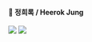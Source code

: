 #### 👋 정희록 / Heerok Jung

<!--
**heerokj/heerokj** is a ✨ _special_ ✨ repository because its `README.md` (this file) appears on your GitHub profile.

Here are some ideas to get you started:

- 🔭 I’m currently working on ...
- 🌱 I’m currently learning ...
- 👯 I’m looking to collaborate on ...
- 🤔 I’m looking for help with ...
- 💬 Ask me about ...
- 📫 How to reach me: ...
- 😄 Pronouns: ...
- ⚡ Fun fact: ...
-->

<a href="https://www.notion.so/heerok-c87db169fec04ba8b421b9d4cd9f7b74" target="_blank"><img src="https://img.shields.io/badge/BLOG-000000?style=flat-square&logo=notion&logoColor=white"/></a>
<a href="https://wjdgmlfhr0321.tistory.com" target="_blank"><img src="https://img.shields.io/badge/TISTORY-E74C3C?style=flat-square&logo=tistory&logoColor=white"/></a>
